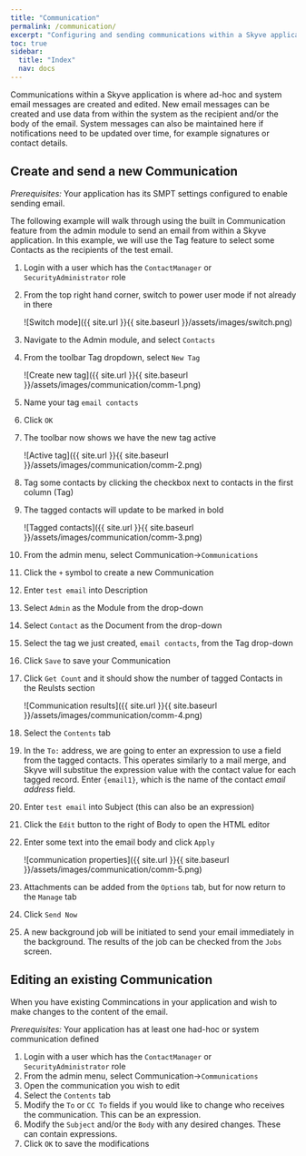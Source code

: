 ```yaml
---
title: "Communication"
permalink: /communication/
excerpt: "Configuring and sending communications within a Skyve application."
toc: true
sidebar:
  title: "Index"
  nav: docs
---
```


Communications within a Skyve application is where ad-hoc and system email messages are created and edited. New email messages can be created and use data from within the system as the recipient and/or the body of the email. System messages can also be maintained here if notifications need to be updated over time, for example signatures or contact details. 

## Create and send a new Communication

_Prerequisites:_ Your application has its SMPT settings configured to enable sending email.

The following example will walk through using the built in Communication feature from the admin module to send an email from within a Skyve application. In this example, we will use the Tag feature to select some Contacts as the recipients of the test email.

1. Login with a user which has the `ContactManager` or `SecurityAdministrator` role
2. From the top right hand corner, switch to power user mode if not already in there

    ![Switch mode]({{ site.url }}{{ site.baseurl }}/assets/images/switch.png)
    
3. Navigate to the Admin module, and select `Contacts`
4. From the toolbar Tag dropdown, select `New Tag`

    ![Create new tag]({{ site.url }}{{ site.baseurl }}/assets/images/communication/comm-1.png)

5. Name your tag `email contacts`
6. Click `OK`
7. The toolbar now shows we have the new tag active

    ![Active tag]({{ site.url }}{{ site.baseurl }}/assets/images/communication/comm-2.png)

8. Tag some contacts by clicking the checkbox next to contacts in the first column (Tag)
9. The tagged contacts will update to be marked in bold

    ![Tagged contacts]({{ site.url }}{{ site.baseurl }}/assets/images/communication/comm-3.png)

10. From the admin menu, select Communication->`Communications`
11. Click the `+` symbol to create a new Communication
12. Enter `test email` into Description
13. Select `Admin` as the Module from the drop-down
14. Select `Contact` as the Document from the drop-down
13. Select the tag we just created, `email contacts`, from the Tag drop-down
14. Click `Save` to save your Communication
15. Click `Get Count` and it should show the number of tagged Contacts in the Reulsts section

    ![Communication results]({{ site.url }}{{ site.baseurl }}/assets/images/communication/comm-4.png)

16. Select the `Contents` tab
17. In the `To:` address, we are going to enter an expression to use a field from the tagged contacts. This operates similarly to a mail merge, and Skyve will substitue the expression value with the contact value for each tagged record. Enter `{email1}`, which is the name of the contact *email address* field.
18. Enter `test email` into Subject (this can also be an expression)
19. Click the `Edit` button to the right of Body to open the HTML editor
20. Enter some text into the email body and click `Apply`

    ![communication properties]({{ site.url }}{{ site.baseurl }}/assets/images/communication/comm-5.png)

21. Attachments can be added from the `Options` tab, but for now return to the `Manage` tab
22. Click `Send Now`
23. A new background job will be initiated to send your email immediately in the background. The results of the job can be checked from the `Jobs` screen.

## Editing an existing Communication

When you have existing Commincations in your application and wish to make changes to the content of the email.

_Prerequisites:_ Your application has at least one had-hoc or system communication defined

1. Login with a user which has the `ContactManager` or `SecurityAdministrator` role
2. From the admin menu, select Communication->`Communications`
3. Open the communication you wish to edit
4. Select the `Contents` tab
5. Modify the `To` or `CC To` fields if you would like to change who receives the communication. This can be an expression.
5. Modify the `Subject` and/or the `Body` with any desired changes. These can contain expressions.
6. Click `OK` to save the modifications 